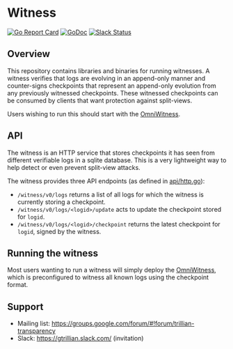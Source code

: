 # Witness

[![Go Report
Card](https://goreportcard.com/badge/github.com/transparency-dev/witness)](https://goreportcard.com/report/github.com/transparency-dev/witness)
[![GoDoc](https://godoc.org/github.com/transparency-dev/witness?status.svg)](https://godoc.org/github.com/transparency-dev/witness)
[![Slack
Status](https://img.shields.io/badge/Slack-Chat-blue.svg)](https://gtrillian.slack.com/)

## Overview

This repository contains libraries and binaries for running witnesses.
A witness verifies that logs are evolving in an append-only manner and counter-signs checkpoints that represent an append-only evolution from any previously witnessed checkpoints.
These witnessed checkpoints can be consumed by clients that want protection against split-views.

Users wishing to run this should start with the [OmniWitness](./cmd/omniwitness/).

## API

The witness is an HTTP service that stores checkpoints it has seen from
different verifiable logs in a sqlite database.  This is a very lightweight way
to help detect or even prevent split-view attacks.

The witness provides three API endpoints (as defined in [api/http.go](api/http.go)):
- `/witness/v0/logs` returns a list of all logs for which the witness is
  currently storing a checkpoint.
- `/witness/v0/logs/<logid>/update` acts to update the checkpoint stored for 
  `logid`.
- `/witness/v0/logs/<logid>/checkpoint` returns the latest checkpoint for
  `logid`, signed by the witness.

## Running the witness

Most users wanting to run a witness will simply deploy the [OmniWitness](cmd/omniwitness),
which is preconfigured to witness all known logs using the checkpoint format.

## Support
* Mailing list: https://groups.google.com/forum/#!forum/trillian-transparency
* Slack: https://gtrillian.slack.com/ (invitation)
